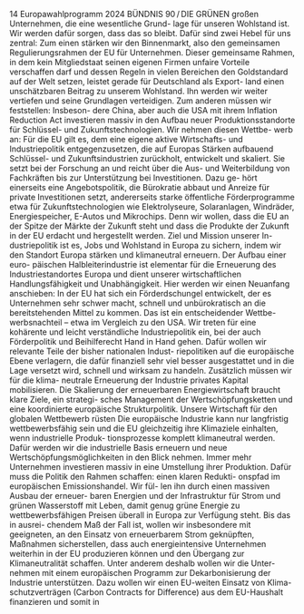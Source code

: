 14
Europawahlprogramm 2024
BÜNDNIS 90 / DIE GRÜNEN 
großen Unternehmen, die eine wesentliche Grund-
lage für unseren Wohlstand ist. Wir werden dafür 
sorgen, dass das so bleibt. Dafür sind zwei Hebel 
für uns zentral:
Zum einen stärken wir den Binnenmarkt, also den 
gemeinsamen Regulierungsrahmen der EU für 
Unternehmen. Dieser gemeinsame Rahmen, in dem 
kein Mitgliedstaat seinen eigenen Firmen unfaire 
Vorteile verschaffen darf und dessen Regeln in 
vielen Bereichen den Goldstandard auf der Welt 
setzen, leistet gerade für Deutschland als Export-
land einen unschätzbaren Beitrag zu unserem 
Wohlstand. Ihn werden wir weiter vertiefen und 
seine Grundlagen verteidigen.
Zum anderen müssen wir feststellen: Insbeson-
dere China, aber auch die USA mit ihrem Inflation 
Reduction Act investieren massiv in den Aufbau 
neuer Produktionsstandorte für Schlüssel- und 
Zukunftstechnologien. Wir nehmen diesen Wettbe-
werb an: Für die EU gilt es, dem eine eigene aktive 
Wirtschafts- und Industriepolitik entgegenzusetzen, 
die auf Europas Stärken aufbauend Schlüssel- und 
Zukunftsindustrien zurückholt, entwickelt und 
skaliert. Sie setzt bei der Forschung an und reicht 
über die Aus- und Weiterbildung von Fachkräften 
bis zur Unterstützung bei Investitionen. Dazu ge-
hört einerseits eine Angebotspolitik, die Bürokratie 
abbaut und Anreize für private Investitionen setzt, 
andererseits starke öffentliche Förderprogramme 
etwa für Zukunftstechnologien wie Elektrolyseure, 
Solaranlagen, Windräder, Energiespeicher, E-Autos 
und Mikrochips. Denn wir wollen, dass die EU an 
der Spitze der Märkte der Zukunft steht und dass 
die Produkte der Zukunft in der EU erdacht und 
hergestellt werden. Ziel und Mission unserer In-
dustriepolitik ist es, Jobs und Wohlstand in Europa 
zu sichern, indem wir den Standort Europa stärken 
und klimaneutral erneuern. Der Aufbau einer euro-
päischen Halbleiterindustrie ist elementar für die 
Erneuerung des Industriestandortes Europa und 
dient unserer wirtschaftlichen Handlungsfähigkeit 
und Unabhängigkeit.
Hier werden wir einen Neuanfang anschieben: In 
der EU hat sich ein Förderdschungel entwickelt, 
der es Unternehmen sehr schwer macht, schnell 
und unbürokratisch an die bereitstehenden Mittel 
zu kommen. Das ist ein entscheidender Wettbe-
werbsnachteil – etwa im Vergleich zu den USA. Wir 
treten für eine kohärente und leicht verständliche 
Industriepolitik ein, bei der auch Förderpolitik und 
Beihilferecht Hand in Hand gehen. Dafür wollen 
wir relevante Teile der bisher nationalen Indust-
riepolitiken auf die europäische Ebene verlagern, 
die dafür finanziell sehr viel besser ausgestattet 
und in die Lage versetzt wird, schnell und wirksam 
zu handeln. Zusätzlich müssen wir für die klima-
neutrale Erneuerung der Industrie privates Kapital 
mobilisieren. Die Skalierung der erneuerbaren 
Energiewirtschaft braucht klare Ziele, ein strategi-
sches Management der Wertschöpfungsketten und 
eine koordinierte europäische Strukturpolitik.
Unsere Wirtschaft für den globalen 
Wettbewerb rüsten
Die europäische Industrie kann nur langfristig 
wettbewerbsfähig sein und die EU gleichzeitig ihre 
Klimaziele einhalten, wenn industrielle Produk-
tionsprozesse komplett klimaneutral werden. Dafür 
werden wir die industrielle Basis erneuern und 
neue Wertschöpfungsmöglichkeiten in den Blick 
nehmen.
Immer mehr Unternehmen investieren massiv in 
eine Umstellung ihrer Produktion. Dafür muss die 
Politik den Rahmen schaffen: einen klaren Redukti-
onspfad im europäischen Emissionshandel. Wir fül-
len ihn durch einen massiven Ausbau der erneuer-
baren Energien und der Infrastruktur für Strom und 
grünen Wasserstoff mit Leben, damit genug grüne 
Energie zu wettbewerbsfähigen Preisen überall 
in Europa zur Verfügung steht. Bis das in ausrei-
chendem Maß der Fall ist, wollen wir insbesondere 
mit geeigneten, an den Einsatz von erneuerbarem 
Strom geknüpften, Maßnahmen sicherstellen, dass 
auch energieintensive Unternehmen weiterhin in 
der EU produzieren können und den Übergang zur 
Klimaneutralität schaffen.
Unter anderem deshalb wollen wir die Unter-
nehmen mit einem europäischen Programm zur 
Dekarbonisierung der Industrie unterstützen. Dazu 
wollen wir einen EU-weiten Einsatz von Klima-
schutzverträgen (Carbon Contracts for Difference) 
aus dem EU-Haushalt finanzieren und somit in 
